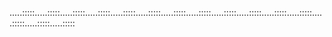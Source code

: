 .....:::::.....:::::.....:::::.....:::::.....:::::.....:::::.....:::::.....:::::.....:::::.....:::::.....:::::.....:::::.....:::::.....:::::.....:::::
